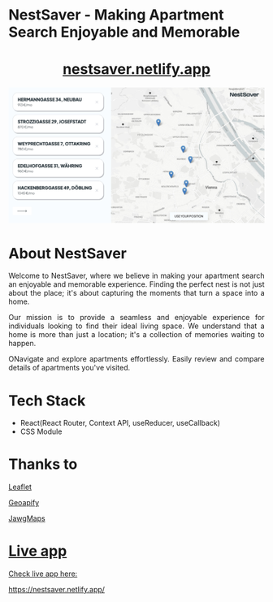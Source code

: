 # NestSaver - Making Apartment Search Enjoyable and Memorable

<h1 align="center"><a href='https://nestsaver.netlify.app/' target='_blank' rel='noopener noreferrer'>
nestsaver.netlify.app</a></h1>

![NestSaver!](./public/img/NestSaver-Preview.jpg)

# About NestSaver

<p align="justify">Welcome to NestSaver, where we believe in making your apartment search an enjoyable and memorable experience. Finding the perfect nest is not just about the place; it's about capturing the moments that turn a space into a home.</p>

<p align="justify">Our mission is to provide a seamless and enjoyable experience for individuals looking to find their ideal living space. We understand that a home is more than just a location; it's a collection of memories waiting to happen.</p>

<p align="justify">ONavigate and explore apartments effortlessly. Easily review and compare details of apartments you've visited.</p>

# Tech Stack

- React(React Router, Context API, useReducer, useCallback)
- CSS Module

# Thanks to

<a href="https://leafletjs.com/" target='_blank' rel='noopener noreferrer'>Leaflet</p>
<a href="https://apidocs.geoapify.com/" target='_blank' rel='noopener noreferrer'>Geoapify</p>
<a href="https://www.jawg.io/en/" target='_blank' rel='noopener noreferrer'>JawgMaps</p>

# Live app

<p>Check live app here: </p> <a href='https://nestsaver.netlify.app/' target='_blank' rel='noopener noreferrer'>https://nestsaver.netlify.app/</a>
